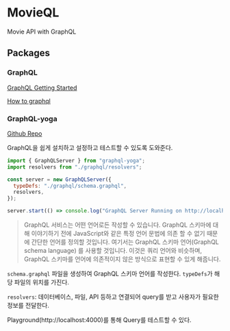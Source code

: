 # MovieQL

Movie API with GraphQL

## Packages

### GraphQL

[GraphQL Getting Started](https://graphql-kr.github.io/learn/)

[How to graphql](https://www.howtographql.com/)

### GraphQL-yoga

[Github Repo](https://github.com/prisma-labs/graphql-yoga)

GraphQL을 쉽게 설치하고 설정하고 테스트할 수 있도록 도와준다.

```js
import { GraphQLServer } from "graphql-yoga";
import resolvers from "./graphql/resolvers";

const server = new GraphQLServer({
  typeDefs: "./graphql/schema.graphql",
  resolvers,
});

server.start(() => console.log("GraphQL Server Running on http://localhost:4000"));
```

>GraphQL 서비스는 어떤 언어로든 작성할 수 있습니다. GraphQL 스키마에 대해 이야기하기 전에 JavaScript와 같은 특정 언어 문법에 의존 할 수 없기 때문에 간단한 언어를 정의할 것입니다. 여기서는 GraphQL 스키마 언어(GraphQL schema language) 를 사용할 것입니다. 이것은 쿼리 언어와 비슷하며, GraphQL 스키마를 언어에 의존적이지 않은 방식으로 표현할 수 있게 해줍니다.

`schema.graphql` 파일을 생성하여 GraphQL 스키마 언어를 작성한다. `typeDefs`가 해당 파일의 위치를 가진다.

`resolvers`: 데이터베이스, 파일, API 등하고 연결되어 query를 받고 사용자가 필요한 정보를 전달한다.

Playground(http://localhost:4000)를 통해 Query를 테스트할 수 있다.
